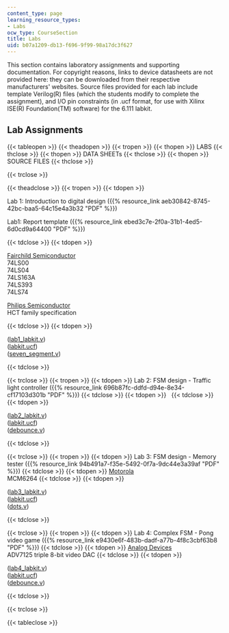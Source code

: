 ```yaml
---
content_type: page
learning_resource_types:
- Labs
ocw_type: CourseSection
title: Labs
uid: b07a1209-db13-f696-9f99-98a17dc3f627
---
```


This section contains laboratory assignments and supporting documentation. For copyright reasons, links to device datasheets are not provided here: they can be downloaded from their respective manufacturers' websites. Source files provided for each lab include template Verilog(R) files (which the students modify to complete the assignment), and I/O pin constraints (in .ucf format, for use with Xilinx ISE(R) Foundation(TM) software) for the 6.111 labkit.

Lab Assignments
---------------

{{< tableopen >}}
{{< theadopen >}}
{{< tropen >}}
{{< thopen >}}
LABS
{{< thclose >}}
{{< thopen >}}
DATA SHEETs
{{< thclose >}}
{{< thopen >}}
SOURCE FILES
{{< thclose >}}

{{< trclose >}}

{{< theadclose >}}
{{< tropen >}}
{{< tdopen >}}


Lab 1: Introduction to digital design ({{% resource_link aeb30842-8745-42bc-baa5-64c15e4a3b32 "PDF" %}})

Lab1: Report template ({{% resource_link ebed3c7e-2f0a-31b1-4ed5-6d0cd9a64400 "PDF" %}})


{{< tdclose >}}
{{< tdopen >}}


[Fairchild Semiconductor](http://www.fairchildsemi.com/)  
74LS00  
74LS04  
74LS163A  
74LS393  
74LS74

[Philips Semiconductor](https://www.mouser.com/manufacturer/philips-semiconductors/?gclid=Cj0KCQjwsZKJBhC0ARIsAJ96n3UpfI0N8WW8IW6dlFKRG2SgtaRG8CpynKsI0NiCIfNDuebb096JuaUaAmbzEALw_wcB)  
HCT family specification


{{< tdclose >}}
{{< tdopen >}}


([lab1\_labkit.v](/courses/electrical-engineering-and-computer-science/6-111-introductory-digital-systems-laboratory-spring-2006/labs/lab1_labkit.v))  
([labkit.ucf](/courses/electrical-engineering-and-computer-science/6-111-introductory-digital-systems-laboratory-spring-2006/labs/labkit.ucf))  
([seven\_segment.v](/courses/electrical-engineering-and-computer-science/6-111-introductory-digital-systems-laboratory-spring-2006/labs/seven_segment.v))


{{< tdclose >}}

{{< trclose >}}
{{< tropen >}}
{{< tdopen >}}
Lab 2: FSM design - Traffic light controller ({{% resource_link 696b87fc-ddfd-d94e-8e34-cf17103d301b "PDF" %}})
{{< tdclose >}}
{{< tdopen >}}
 
{{< tdclose >}}
{{< tdopen >}}


([lab2\_labkit.v](/courses/electrical-engineering-and-computer-science/6-111-introductory-digital-systems-laboratory-spring-2006/labs/lab2_labkit.v))  
([labkit.ucf](/courses/electrical-engineering-and-computer-science/6-111-introductory-digital-systems-laboratory-spring-2006/labs/labkit.ucf))  
([debounce.v](/courses/electrical-engineering-and-computer-science/6-111-introductory-digital-systems-laboratory-spring-2006/labs/debounce.v))


{{< tdclose >}}

{{< trclose >}}
{{< tropen >}}
{{< tdopen >}}
Lab 3: FSM design - Memory tester ({{% resource_link 94b491a7-f35e-5492-0f7a-9dc44e3a39af "PDF" %}})
{{< tdclose >}}
{{< tdopen >}}
[Motorola](http://www.motorola.com/)  
MCM6264
{{< tdclose >}}
{{< tdopen >}}


([lab3\_labkit.v](/courses/electrical-engineering-and-computer-science/6-111-introductory-digital-systems-laboratory-spring-2006/labs/lab3_labkit.v))  
([labkit.ucf](/courses/electrical-engineering-and-computer-science/6-111-introductory-digital-systems-laboratory-spring-2006/labs/labkit.ucf))  
([dots.v](/courses/electrical-engineering-and-computer-science/6-111-introductory-digital-systems-laboratory-spring-2006/labs/dots.v))


{{< tdclose >}}

{{< trclose >}}
{{< tropen >}}
{{< tdopen >}}
Lab 4: Complex FSM - Pong video game ({{% resource_link e9430e6f-483b-dadf-a77b-4f8c3cbf63b8 "PDF" %}})
{{< tdclose >}}
{{< tdopen >}}
[Analog Devices](http://www.analog.com/)  
ADV7125 triple 8-bit video DAC
{{< tdclose >}}
{{< tdopen >}}


([lab4\_labkit.v](/courses/electrical-engineering-and-computer-science/6-111-introductory-digital-systems-laboratory-spring-2006/labs/lab4_labkit.v))  
([labkit.ucf](/courses/electrical-engineering-and-computer-science/6-111-introductory-digital-systems-laboratory-spring-2006/labs/labkit.ucf))  
([debounce.v](/courses/electrical-engineering-and-computer-science/6-111-introductory-digital-systems-laboratory-spring-2006/labs/debounce.v))


{{< tdclose >}}

{{< trclose >}}

{{< tableclose >}}